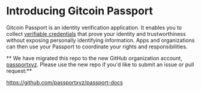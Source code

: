 # Introducing Gitcoin Passport

Gitcoin Passport is an identity verification application. It enables you to collect [verifiable credentials](https://decentralized-id.com/web-standards/w3c/wg/vc/verifiable-credentials/) that prove your identity and trustworthiness without exposing personally identifying information. Apps and organizations can then use your Passport to coordinate your rights and responsibilities.

** We have migrated this repo to the new GitHub organization account, [passportxyz](https://github.com/passportxyz). Please use the new repo if you'd like to submit an issue or pull request:**

https://github.com/passportxyz/passport-docs
